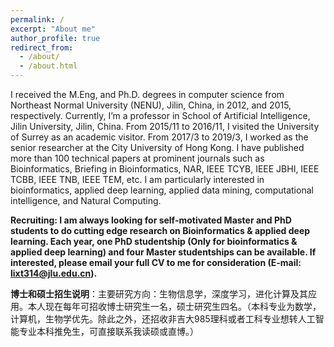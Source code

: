 ```yaml
---
permalink: /
excerpt: "About me"
author_profile: true
redirect_from: 
  - /about/
  - /about.html
---
```


I received the M.Eng, and Ph.D. degrees in computer science from Northeast Normal University (NENU), Jilin, China, in 2012, and 2015, respectively. Currently, I’m a professor in School of Artificial Intelligence, Jilin University, Jilin, China. From 2015/11 to 2016/11, I visited the University of Surrey as an academic visitor. From 2017/3 to 2019/3, I worked as the senior researcher at the City University of Hong Kong. I have published more than 100 technical papers at prominent journals such as Bioinformatics, Briefing in Bioinformatics, NAR, IEEE TCYB, IEEE JBHI, IEEE TCBB, IEEE TNB, IEEE TEM, etc. I am particularly interested in bioinformatics, applied deep learning, applied data mining, computational intelligence, and Natural Computing. 


**Recruiting: I am always looking for self-motivated Master and PhD students to do cutting edge research on Bioinformatics & applied deep learning. Each year, one PhD studentship (Only for bioinformatics & applied deep learning) and four Master studentships can be available. If interested, please email your full CV to me for consideration (E-mail: lixt314@jlu.edu.cn).**

**博士和硕士招生说明**：主要研究方向：生物信息学，深度学习，进化计算及其应用。本人现在每年可招收博士研究生一名，硕士研究生四名。（本科专业为数学，计算机，生物学优先。除此之外，还招收非吉大985理科或者工科专业想转人工智能专业本科推免生，可直接联系我读硕或直博。）


<script type="text/javascript" src="//rf.revolvermaps.com/0/0/8.js?i=5krueszsjxy&amp;m=2&amp;c=ff0000&amp;cr1=ffffff&amp;f=arial&amp;l=33" async="async"></script>
